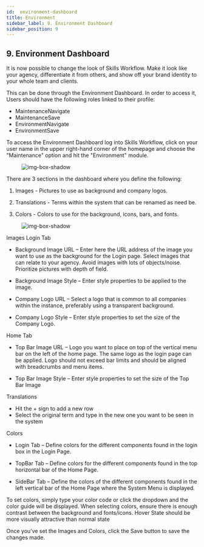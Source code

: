 ```yaml
---
id:  environment-dashboard
title: Environment
sidebar_label: 9. Environment Dashboard
sidebar_position: 9
---
```


## 9. Environment Dashboard

It is now possible to change the look of Skills Workflow. Make it look like your agency, differentiate it from others, and show off your brand identity to your whole team and clients.

This can be done through the Environment Dashboard. In order to access it, Users should have the following roles linked to their profile:

- MaintenanceNavigate
- MaintenanceSave
- EnvironmentNavigate
- EnvironmentSave

To access the Environment Dashboard log into Skills Workflow, click on your user name in the upper right-hand corner of the homepage and choose the "Maintenance" option and hit the "Environment" module.

<figure>

![img-box-shadow](/img/university/dashboards/environment-dashboard/university-environment-1.png)
<figcaption></figcaption>
</figure> 

 

There are 3 sections in the dashboard where you define the following:

1. Images - Pictures to use as background and company logos.

2. Translations - Terms within the system that can be renamed as need be.

3. Colors - Colors to use for the background, icons, bars, and fonts.

<figure>

![img-box-shadow](/img/university/dashboards/environment-dashboard/university-environment-2.png)
<figcaption></figcaption>
</figure> 

Images
Login Tab

- Background Image URL – Enter here the URL address of the image you want to use as the background for the Login page. Select images that can relate to your agency. Avoid images with lots of objects/noise. Prioritize pictures with depth of field.

- Background Image Style – Enter style properties to be applied to the image.

- Company Logo URL – Select a logo that is common to all companies within the instance, preferably using a transparent background.

- Company Logo Style – Enter style properties to set the size of the Company Logo.

Home Tab

- Top Bar Image URL – Logo you want to place on top of the vertical menu bar on the left of the home page. The same logo as the login page can be applied. Logo should not exceed bar limits and should be aligned with breadcrumbs and menu items.

- Top Bar Image Style – Enter style properties to set the size of the Top Bar Image
 

Translations

- Hit the + sign to add a new row
- Select the original term and type in the new one you want to be seen in the system
 

Colors

- Login Tab – Define colors for the different components found in the login box in the Login Page.

- TopBar Tab –  Define colors for the different components found in the top horizontal bar of the Home Page.

- SideBar Tab – Define the colors of the different components found in the left vertical bar of the Home Page where the System Menu is displayed.

To set colors, simply type your color code or click the dropdown and the color guide will be displayed. When selecting colors, ensure there is enough contrast between the background and fonts/icons.
Hover State should be more visually attractive than normal state

Once you’ve set the Images and Colors, click the Save button to save the changes made.